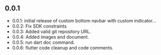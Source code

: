 ## 0.0.1

- 0.0.1: initial release of custom bottom navbar with custom indicator...
- 0.0.2: Fix SDK constraints
- 0.0.3: Added valid git repository URL.
- 0.0.4: Added images and document.
- 0.0.5: run dart doc command.
- 0.0.6: flutter code cleanup and code comments.
